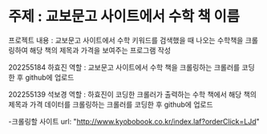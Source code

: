 # 주제 : 교보문고 사이트에서 수학 책 이름

프로젝트 내용 : 교보문고 사이트에서 수학 키워드를 검색했을 때 나오는 수학책을 크롤링하여 해당 책의 제목과 가격을 보여주는 프로그램 작성

202255184 하효진 역할 : 교보문고 사이트에서 수학 책을 크롤링하는 크롤러를 코딩한 후 github에 업로드

202255139 석보경 역할 : 하효진이 코딩한 크롤러가 출력하는 수학 책에서 해당 책의 제목과 가격 데이터를 크롤링하는 크롤러를 코딩한 후 github에 업로드



-크롤링할 사이트 url: "http://www.kyobobook.co.kr/index.laf?orderClick=LJd"

